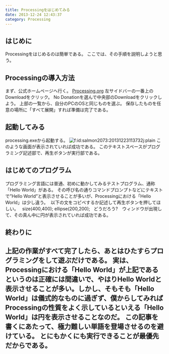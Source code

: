 ```yaml
---
title: Processingをはじめてみる
date: 2013-12-24 12:43:37
category: Processing
---
```


## はじめに
Processingをはじめるのは簡単である。
ここでは、その手順を説明しようと思う。
 
## Processingの導入方法
まず、公式ホームページへ行く。
<a href="https://processing.org/">Processing.org</a>
左サイドバーの一番上のDownloadをクリック。
No Donationを選んで中央部のDownloadをクリックしよう。
上部の一覧から、自分のPCのOSと同じものを選ぶ。
保存したものを任意の場所に「すべて展開」すれば準備は完了である。
 
## 起動してみる
processing.exeから起動する。
<span><img class="hatena-fotolife" title="f:id:salmon2073:20131223113732j:plain" src="https://cdn-ak.f.st-hatena.com/images/fotolife/s/salmon2073/20131223/20131223113732.jpg" alt="f:id:salmon2073:20131223113732j:plain" /></span>
このような画面が表示されていれば成功である。
このテキストスペースがプログラミング記述部で、再生ボタンが実行部である。
 
## はじめてのプログラム
プログラミング言語には普通、初めに動かしてみるテストプログラム、通称「Hello World」がある。
その呼び名の通りコマンドプロンプトなどにテキストで”Hello World”と表示させることが多いが、Processingにおける「Hello World」は少し違う。 
以下の文をコピペするか記述して再生ボタンを押してほしい。
 
size(400,400);
ellipse(200,200);
 
どうだろう?　ウィンドウが出現して、その真ん中に円が表示されていれば成功である。
 
## 終わりに
上記の作業がすべて完了したら、あとはひたすらプログラミングをして遊ぶだけである。
実は、Processingにおける「Hello World」が上記であるというのは正確には間違いで、やはりHello Worldと表示させることが多い。しかし、そもそも「Hello World」は儀式的なものに過ぎず、僕からしてみればProcessingの性質をよく示しているといえる「Hello World」は円を表示させることなのだ。
この記事を書くにあたって、極力難しい単語を登場させるのを避けている。
とにもかくにも実行できることが最優先だからである。
 
---

